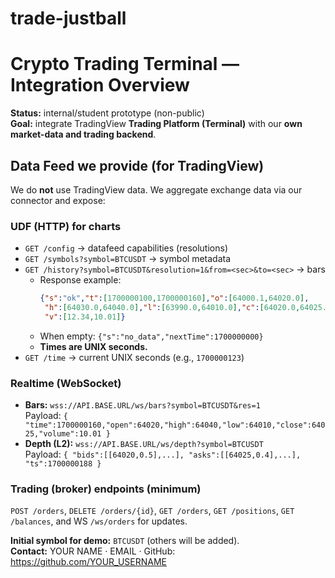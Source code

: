# trade-justball

# Crypto Trading Terminal — Integration Overview

**Status:** internal/student prototype (non-public)  
**Goal:** integrate TradingView **Trading Platform (Terminal)** with our **own market-data and trading backend**.

## Data Feed we provide (for TradingView)

We do **not** use TradingView data. We aggregate exchange data via our connector and expose:

### UDF (HTTP) for charts


- `GET /config` → datafeed capabilities (resolutions)
- `GET /symbols?symbol=BTCUSDT` → symbol metadata
- `GET /history?symbol=BTCUSDT&resolution=1&from=<sec>&to=<sec>` → bars
  - Response example:
    ```json
    {"s":"ok","t":[1700000100,1700000160],"o":[64000.1,64020.0],
     "h":[64030.0,64040.0],"l":[63990.0,64010.0],"c":[64020.0,64025.0],
     "v":[12.34,10.01]}
    ```
  - When empty: `{"s":"no_data","nextTime":1700000000}`
  - **Times are UNIX seconds.**
- `GET /time` → current UNIX seconds (e.g., `1700000123`)

### Realtime (WebSocket)
- **Bars:** `wss://API.BASE.URL/ws/bars?symbol=BTCUSDT&res=1`  
  Payload: `{ "time":1700000160,"open":64020,"high":64040,"low":64010,"close":64025,"volume":10.01 }`
- **Depth (L2):** `wss://API.BASE.URL/ws/depth?symbol=BTCUSDT`  
  Payload: `{ "bids":[[64020,0.5],...], "asks":[[64025,0.4],...], "ts":1700000188 }`

### Trading (broker) endpoints (minimum)
`POST /orders`, `DELETE /orders/{id}`, `GET /orders`, `GET /positions`, `GET /balances`, and WS `/ws/orders` for updates.

**Initial symbol for demo:** `BTCUSDT` (others will be added).  
**Contact:** YOUR NAME · EMAIL · GitHub: https://github.com/YOUR_USERNAME
